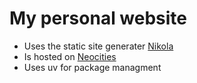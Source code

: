 # My personal website

- Uses the static site generater [Nikola](https://github.com/getnikola/nikola)
- Is hosted on [Neocities](https://neocities.org)
- Uses uv for package managment
